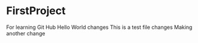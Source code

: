 # FirstProject
For learning Git Hub
Hello World changes
This is a test file changes
Making another change
